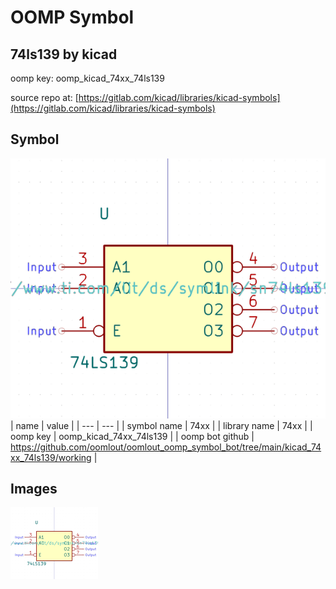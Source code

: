 # OOMP Symbol  
## 74ls139  by kicad  
  
oomp key: oomp_kicad_74xx_74ls139  
  
source repo at: [https://gitlab.com/kicad/libraries/kicad-symbols](https://gitlab.com/kicad/libraries/kicad-symbols)  
## Symbol  
  
[![working.png](working_600.png)](working.png)  
| name | value | 
| --- | --- | 
| symbol name | 74xx | 
| library name | 74xx | 
| oomp key | oomp_kicad_74xx_74ls139 | 
| oomp bot github | https://github.com/oomlout/oomlout_oomp_symbol_bot/tree/main/kicad_74xx_74ls139/working | 
## Images  
  
[![working.png](working_140.png)](working.png)  
